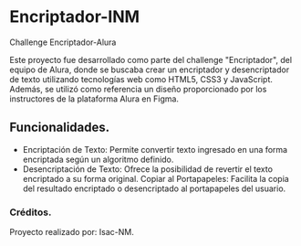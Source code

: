 # Encriptador-INM
Challenge Encriptador-Alura

Este proyecto fue desarrollado como parte del challenge "Encriptador", del equipo de Alura, donde se buscaba crear un encriptador y desencriptador de texto utilizando tecnologías web como HTML5, CSS3 y JavaScript. Además, se utilizó como referencia un diseño proporcionado por los instructores de la plataforma Alura en Figma.

## Funcionalidades.
* Encriptación de Texto: Permite convertir texto ingresado en una forma encriptada según un algoritmo definido.
* Desencriptación de Texto: Ofrece la posibilidad de revertir el texto encriptado a su forma original.
Copiar al Portapapeles: Facilita la copia del resultado encriptado o desencriptado al portapapeles del usuario.

### Créditos.
Proyecto realizado por: Isac-NM.
